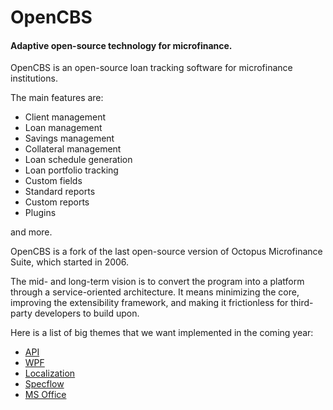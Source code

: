 # OpenCBS

#### Adaptive open-source technology for microfinance.

OpenCBS is an open-source loan tracking software for microfinance institutions.

The main features are:

- Client management
- Loan management
- Savings management
- Collateral management
- Loan schedule generation
- Loan portfolio tracking
- Custom fields
- Standard reports
- Custom reports
- Plugins

and more.

OpenCBS is a fork of the last open-source version of Octopus Microfinance Suite, which started in 2006.


The mid- and long-term vision is to convert the program into a platform through a service-oriented architecture. It means minimizing the core, improving the extensibility framework, and making it frictionless for third-party developers to build upon.

Here is a list of big themes that we want implemented in the coming year:

- [API](https://github.com/PavelBastov/opencbs/issues/10)
- [WPF](https://github.com/PavelBastov/opencbs/isuses/11)
- [Localization](https://github.com/PavelBastov/opencbs/issues/13)
- [Specflow](https://github.com/PavelBastov/opencbs/issues/18)
- [MS Office](https://github.com/PavelBastov/opencbs/issues/5)
